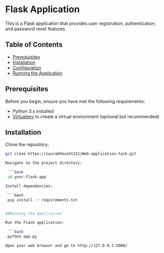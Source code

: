 # Flask Application

This is a Flask application that provides user registration, authentication, and password reset features.

## Table of Contents

- [Prerequisites](#prerequisites)
- [Installation](#installation)
- [Configuration](#configuration)
- [Running the Application](#running-the-application)

## Prerequisites

Before you begin, ensure you have met the following requirements:

- Python 3.x installed
- [Virtualenv](https://virtualenv.pypa.io/en/latest/) to create a virtual environment (optional but recommended)

## Installation

Clone the repository:

   ```bash
   git clone https://saurabhkush1311/Web-application-task.git

Navigate to the project directory:

    ```bash
    cd your-flask-app

Install dependencies:

    ```bash
    pip install -r requirements.txt


##Running the Application

Run the Flask application:

    ```bash
    python app.py

Open your web browser and go to http://127.0.0.1:5000/



